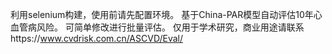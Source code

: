 利用selenium构建，使用前请先配置环境。
基于China-PAR模型自动评估10年心血管病风险。
可简单修改进行批量评估。
仅用于学术研究，商业用途请联系https://www.cvdrisk.com.cn/ASCVD/Eval/
